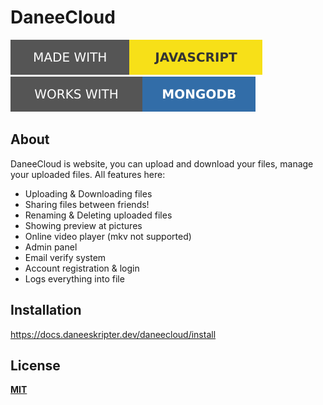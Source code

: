 # DaneeCloud
![](/img/js.svg)
![](/img/mongodb.svg)
## About
DaneeCloud is website, you can upload and download your files, manage your uploaded files. All features here:
- Uploading & Downloading files
- Sharing files between friends!
- Renaming & Deleting uploaded files
- Showing preview at pictures
- Online video player (mkv not supported)
- Admin panel
- Email verify system
- Account registration & login
- Logs everything into file

## Installation
https://docs.daneeskripter.dev/daneecloud/install

## License
**[MIT](/LICENSE)**
